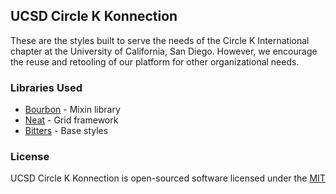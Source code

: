 ## UCSD Circle K Konnection

These are the styles built to serve the needs of the Circle K International chapter at the University of California, San Diego. However, we encourage the reuse and retooling of our platform for other organizational needs.

### Libraries Used

* [Bourbon](http://bourbon.io) - Mixin library
* [Neat](http://neat.bourbon.io) - Grid framework
* [Bitters](http://bitters.bourbon.io) - Base styles

### License

UCSD Circle K Konnection is open-sourced software licensed under the [MIT](http://opensource.org/licenses/MIT)